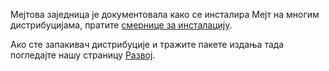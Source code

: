 <!--
.. link:
.. description:
.. tags: 
.. date: 17.04.2012. 06:32:31
.. title: Инсталација
.. slug: инсталација
-->

Мејтова заједница је документовала како се инсталира Мејт на многим дистрибуцијама,
пратите [смернице за инсталацију](https://wiki.mate-desktop.org/#!pages/download.md).

Ако сте запакивач дистрибуције и тражите пакете издања тада погледајте нашу
страницу [Развој](/development/).
